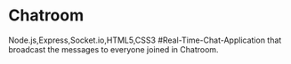# Chatroom
Node.js,Express,Socket.io,HTML5,CSS3
#Real-Time-Chat-Application that broadcast the messages to everyone joined in Chatroom.
